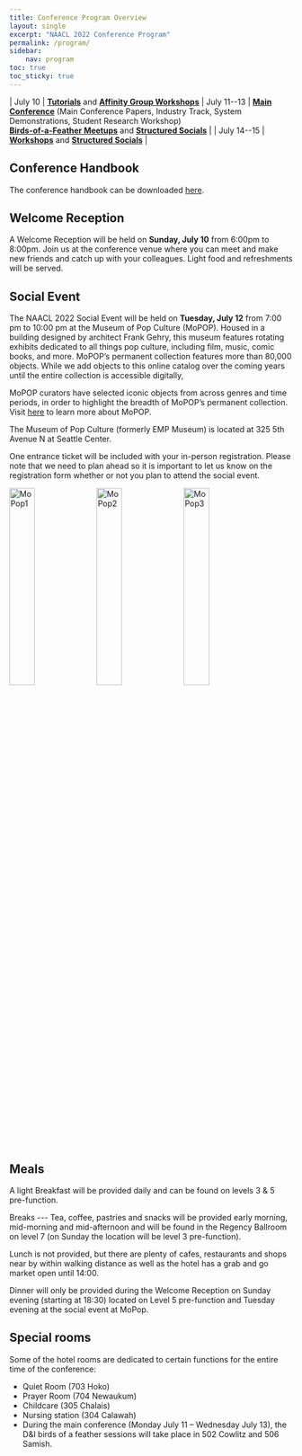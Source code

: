 ```yaml
---
title: Conference Program Overview
layout: single
excerpt: "NAACL 2022 Conference Program"
permalink: /program/
sidebar:
    nav: program
toc: true
toc_sticky: true
---
```


| July 10 | [**Tutorials**](/program/tutorials/) and [**Affinity Group Workshops**](/program/affinity/)
| July 11--13 | [**Main Conference**](/program/schedule/) (Main Conference Papers, Industry Track, System Demonstrations, Student Research Workshop)<br>[**Birds-of-a-Feather Meetups**](/blog/welcome-to-bofs/) and [**Structured Socials**](/blog/welcome-to-structured-socials/) |
| July 14--15 | [**Workshops**](/program/workshops/) and [**Structured Socials**](/blog/welcome-to-structured-socials/) |

## Conference Handbook

The conference handbook can be downloaded [here](/downloads/handbook-final-v2.pdf).

## Welcome Reception

A Welcome Reception will be held on **Sunday, July 10** from 6:00pm to 8:00pm. Join us at the
conference venue where you can meet and make new friends and catch up with your colleagues. Light
food and refreshments will be served.

## Social Event

The NAACL 2022 Social Event will be held on **Tuesday, July 12** from 7:00 pm to 10:00 pm at the
Museum of Pop Culture (MoPOP). Housed in a building designed by architect Frank Gehry, this
museum features rotating exhibits dedicated to all things pop culture, including film, music, comic
books, and more. MoPOP’s permanent collection features more than 80,000 objects. While we add
objects to this online catalog over the coming years until the entire collection is accessible digitally,

MoPOP curators have selected iconic objects from across genres and time periods, in order to highlight
the breadth of MoPOP’s permanent collection. Visit [here](https://www.mopop.org/collection/highlights/) to learn more about MoPOP.

The Museum of Pop Culture (formerly EMP Museum) is located at 325 5th Avenue N at Seattle Center.

One entrance ticket will be included with your in-person registration. Please note that we need to plan
ahead so it is important to let us know on the registration form whether or not you plan to attend the
social event.

<img src="../../assets/images/mopop1.jpeg" alt="MoPop1" width="30%">
<img src="../../assets/images/mopop2.jpeg" alt="MoPop2" width="30%">
<img src="../../assets/images/mopop3.jpeg" alt="MoPop3" width="30%">

## Meals

A light Breakfast will be provided daily and can be found on levels 3 & 5 pre-function.

Breaks --- Tea, coffee, pastries and snacks will be provided early morning, mid-morning and mid-afternoon and will be found in the Regency Ballroom on level 7 (on Sunday the location will be level 3 pre-function).

Lunch is not provided, but there are plenty of cafes, restaurants and shops near by within walking distance as well as the hotel has a grab and go market open until 14:00.

Dinner will only be provided during the Welcome Reception on Sunday evening (starting at 18:30) located on Level 5 pre-function and Tuesday evening at the social event at MoPop.

## Special rooms

Some of the hotel rooms are dedicated to certain functions for the entire time of the conference:

- Quiet Room (703 Hoko)
- Prayer Room (704 Newaukum)
- Childcare (305 Chalais)
- Nursing station (304 Calawah)
- During the main conference (Monday July 11 – Wednesday July 13), the D&I birds of a feather sessions will take place in 502 Cowlitz and 506 Samish.
